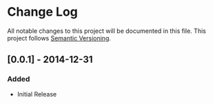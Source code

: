 # Change Log
All notable changes to this project will be documented in this file. This project follows [Semantic Versioning](http://semver.org/).


## [0.0.1] - 2014-12-31
### Added
- Initial Release